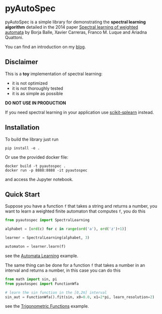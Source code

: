 pyAutoSpec
==========

pyAutoSpec is a simple library for demonstrating the **spectral learning
algorithm** detailed in the 2014 paper [Spectral learning of weighted
automata](https://www.cs.upc.edu/~aquattoni/AllMyPapers/mlj_2014.pdf) by Borja
Balle, Xavier Carreras, Franco M. Luque and Ariadna Quattoni.

You can find an introduction on my
[blog](https://lucamarx.com/blog/2022/0323-spectral_learning/).

Disclaimer
----------

This is a **toy** implementation of spectral learning:

- it is not optimized
- it is not thoroughly tested
- it is as simple as possible

**DO NOT USE IN PRODUCTION**

If you need spectral learning in your application use
[scikit-splearn](https://pypi.org/project/scikit-splearn/) instead.

Installation
------------

To build the library just run

    pip install -e .

Or use the provided docker file:

    docker build -t pyautospec .
    docker run -p 8888:8888 -it pyautospec

and access the Jupyter notebook.

Quick Start
-----------

Suppose you have a function `f` that takes a string and returns a number, you
want to learn a weighted finite automaton that computes `f`, you do this

```python
from pyautospec import SpectralLearning

alphabet = [ord(c) for c in range(ord('a'), ord('z')+1)]

learner = SpectralLearning(alphabet, 3)

automaton = learner.learn(f)
```

see the [Automata Learning](<https://github.com/lucamarx/pyAutoSpec/blob/main/examples/Automata Learning.ipynb>) example.


The same thing can be done for a function `f` that takes a number in an interval
and returns a number, in this case you can do this

```python
from math import sin, pi
from pyautospec import FunctionWfa

# learn the sin function in the [0,2π] interval
sin_aut = FunctionWfa().fit(sin, x0=0.0, x1=2*pi, learn_resolution=2)
```

see the [Trigonometric Functions](<https://github.com/lucamarx/pyAutoSpec/blob/main/examples/Trigonometric Functions.ipynb>) example.
